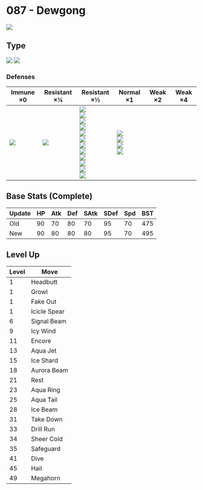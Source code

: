 # 087 - Dewgong
![][087]

## Type

![][water]  ![][ice]

### Defenses

Immune ×0 | Resistant ×¼ | Resistant ×½ | Normal ×1 | Weak ×2 | Weak ×4
---       | ---          | ---          | ---       | ---     | ---
| ![][ice]<br> | ![][water]<br> | ![][normal]<br> ![][flying]<br> ![][poison]<br> ![][ground]<br> ![][bug]<br> ![][ghost]<br> ![][steel]<br> ![][fire]<br> ![][psychic]<br> ![][dragon]<br> ![][dark]<br> ![][fairy]<br> | ![][fighting]<br> ![][rock]<br> ![][grass]<br> ![][electric]<br> | | 

## Base Stats (Complete)

Update | HP | Atk | Def | SAtk | SDef | Spd | BST
---    | ---| --- | --- | ---  | ---  | --- | ---
Old    | 90 |  70 |  80 |  70  |  95  |  70  |  475
New    | 90 |  80 |  80 |  80  |  95  |  70  |  495

## Level Up

Level | Move
---   | ---
  1   | Headbutt
  1   | Growl
  1   | Fake Out
  1   | Icicle Spear
  6   | Signal Beam
  9   | Icy Wind
 11   | Encore
 13   | Aqua Jet
 15   | Ice Shard
 18   | Aurora Beam
 21   | Rest
 23   | Aqua Ring
 25   | Aqua Tail
 28   | Ice Beam
 31   | Take Down
 33   | Drill Run
 34   | Sheer Cold
 35   | Safeguard
 41   | Dive
 45   | Hail
 49   | Megahorn

[087]: ../img/pokemon/087.png
[normal]: ../img/types/normal.png
[fire]: ../img/types/fire.png
[fighting]: ../img/types/fighting.png
[water]: ../img/types/water.png
[flying]: ../img/types/flying.png
[grass]: ../img/types/grass.png
[poison]: ../img/types/poison.png
[electric]: ../img/types/electric.png
[ground]: ../img/types/ground.png
[psychic]: ../img/types/psychic.png
[rock]: ../img/types/rock.png
[ice]: ../img/types/ice.png
[bug]: ../img/types/bug.png
[dragon]: ../img/types/dragon.png
[ghost]: ../img/types/ghost.png
[dark]: ../img/types/dark.png
[steel]: ../img/types/steel.png
[fairy]: ../img/types/fairy.png
